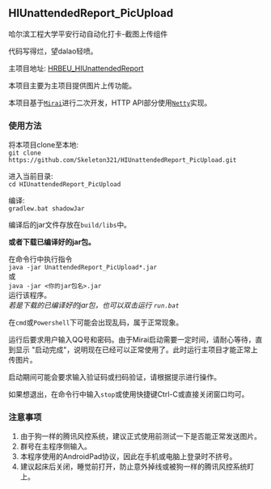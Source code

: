 ## HIUnattendedReport_PicUpload
哈尔滨工程大学平安行动自动化打卡-截图上传组件

代码写得烂，望dalao轻喷。

主项目地址: [HRBEU_HIUnattendedReport](https://github.com/Skeleton321/HRBEU_HIUnattendedReport)

本项目主要为主项目提供图片上传功能。

本项目基于[`Mirai`](https://github.com/mamoe/mirai/)进行二次开发，HTTP API部分使用[`Netty`](https://github.com/netty/netty)实现。

### 使用方法

将本项目clone至本地:  
`git clone https://github.com/Skeleton321/HIUnattendedReport_PicUpload.git`

进入当前目录:  
`cd HIUnattendedReport_PicUpload`

编译:  
`gradlew.bat shadowJar`

编译后的jar文件存放在`build/libs`中。

**或者下载已编译好的jar包。**

在命令行中执行指令  
`java -jar UnattendedReport_PicUpload*.jar`  
或  
`java -jar <你的jar包名>.jar`  
运行该程序。  
*若是下载的已编译好的jar包，也可以双击运行 `run.bat`*

在`cmd`或`Powershell`下可能会出现乱码，属于正常现象。

运行后要求用户输入QQ号和密码。由于Mirai启动需要一定时间，请耐心等待，直到显示 "启动完成"，说明现在已经可以正常使用了。此时运行主项目才能正常上传图片。

启动期间可能会要求输入验证码或扫码验证，请根据提示进行操作。

如果想退出，在命令行中输入`stop`或使用快捷键Ctrl-C或直接关闭窗口均可。

### 注意事项

1. 由于狗一样的腾讯风控系统，建议正式使用前测试一下是否能正常发送图片。
2. 群号在主程序侧输入。
3. 本程序使用的AndroidPad协议，因此在手机或电脑上登录时不挤号。
4. 建议起床后关闭，睡觉前打开，防止意外掉线或被狗一样的腾讯风控系统盯上。